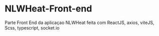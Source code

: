 # NLWHeat-Front-end

Parte Front End da aplicaçao NLWHeat feita com ReactJS, axios, viteJS, Scss, typescript, socket.io
